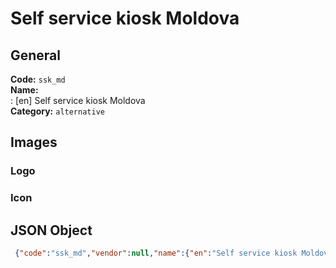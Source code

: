 # Self service kiosk Moldova 
## General 
**Code:** `ssk_md`  
**Name:**  
:	[en] Self service kiosk Moldova  
**Category:** `alternative`  
## Images 
### Logo 
### Icon 
## JSON Object 
```json
 {"code":"ssk_md","vendor":null,"name":{"en":"Self service kiosk Moldova"},"description":null,"countries":null,"category":"alternative"}```  
